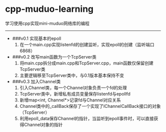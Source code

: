 # cpp-muduo-learning
学习使用cpp实现mini-muduo网络库的编程
****
* ###v0.1 实现基本的epoll  
  1. 在一个main.cpp实现listenfd的创建监听，实现epoll的创建（监听端口6868）
* ###v0.2 改写main函数为一个TcpServer类
  1. 将main.cpp拆分成main.cpp和TcpServer.cpp，main函数仅保留创建TcpServer类  
  2. 主要逻辑移至TcpServer类中，与0.1版本基本保持不变
* ###v0.3 加入Channel类
  1. 引入Channel类，每一个Channel对象负责一个fd的处理  
  2. TcpServer类中，新增私有成员变量保存listenfd与epollfd  
  3. 新增map<int, Channel*>记录fd与Channel对应关系  
  4. Channel类中的_callBack保存了一个实现了IChannelCallBack接口的对象（TcpServer）
  5. 利用epoll_data保存Channel的指针，当监听到epoll事件时，可以直接获得Channel对象的指针
    